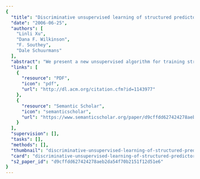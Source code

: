 ```yaml
---
{
  "title": "Discriminative unsupervised learning of structured predictors",
  "date": "2006-06-25",
  "authors": [
    "Linli Xu",
    "Dana F. Wilkinson",
    "F. Southey",
    "Dale Schuurmans"
  ],
  "abstract": "We present a new unsupervised algorithm for training structured predictors that is discriminative, convex, and avoids the use of EM. The idea is to formulate an unsupervised version of structured learning methods, such as maximum margin Markov networks, that can be trained via semidefinite programming. The result is a discriminative training criterion for structured predictors (like hidden Markov models) that remains unsupervised and does not create local minima. To reduce training cost, we reformulate the training procedure to mitigate the dependence on semidefinite programming, and finally propose a heuristic procedure that avoids semidefinite programming entirely. Experimental results show that the convex discriminative procedure can produce better conditional models than conventional Baum-Welch (EM) training.",
  "links": [
    {
      "resource": "PDF",
      "icon": "pdf",
      "url": "http://dl.acm.org/citation.cfm?id=1143977"
    },
    {
      "resource": "Semantic Scholar",
      "icon": "semanticscholar",
      "url": "https://www.semanticscholar.org/paper/d9cffdd627424278aeb2da54f70b2151f12d51e6"
    }
  ],
  "supervision": [],
  "tasks": [],
  "methods": [],
  "thumbnail": "discriminative-unsupervised-learning-of-structured-predictors-thumb.jpg",
  "card": "discriminative-unsupervised-learning-of-structured-predictors-card.jpg",
  "s2_paper_id": "d9cffdd627424278aeb2da54f70b2151f12d51e6"
}
---
```


